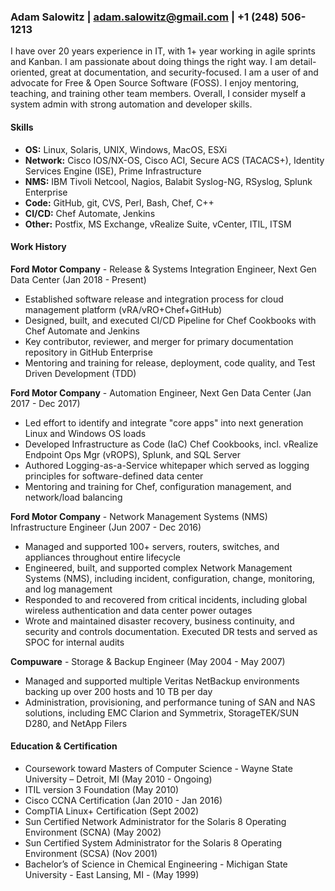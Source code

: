 ### Adam Salowitz | adam.salowitz@gmail.com | +1 (248) 506-1213

I have over 20 years experience in IT, with 1+ year working in agile sprints and Kanban.  I am passionate about doing things the right way. I am detail-oriented, great at documentation, and security-focused.  I am a user of and advocate for Free & Open Source Software (FOSS).  I enjoy mentoring, teaching, and training other team members.  Overall, I consider myself a system admin with strong automation and developer skills.

#### Skills
- **OS:** Linux, Solaris, UNIX, Windows, MacOS, ESXi
- **Network:** Cisco IOS/NX-OS, Cisco ACI, Secure ACS (TACACS+), Identity Services Engine (ISE), Prime Infrastructure
- **NMS:** IBM Tivoli Netcool, Nagios, Balabit Syslog-NG, RSyslog, Splunk Enterprise
- **Code:** GitHub, git, CVS, Perl, Bash, Chef, C++
- **CI/CD:** Chef Automate, Jenkins
- **Other:** Postfix, MS Exchange, vRealize Suite, vCenter, ITIL, ITSM

#### Work History
**Ford Motor Company** - Release & Systems Integration Engineer, Next Gen Data Center (Jan 2018 - Present)
- Established software release and integration process for cloud management platform (vRA/vRO+Chef+GitHub)
- Designed, built, and executed CI/CD Pipeline for Chef Cookbooks with Chef Automate and Jenkins
- Key contributor, reviewer, and merger for primary documentation repository in GitHub Enterprise
- Mentoring and training for release, deployment, code quality, and Test Driven Development (TDD)

**Ford Motor Company** - Automation Engineer, Next Gen Data Center (Jan 2017 - Dec 2017)
- Led effort to identify and integrate "core apps" into next generation Linux and Windows OS loads
- Developed Infrastructure as Code (IaC) Chef Cookbooks, incl. vRealize Endpoint Ops Mgr (vROPS), Splunk, and SQL Server
- Authored Logging-as-a-Service whitepaper which served as logging principles for software-defined data center
- Mentoring and training for Chef, configuration management, and network/load balancing

**Ford Motor Company** - Network Management Systems (NMS) Infrastructure Engineer (Jun 2007 - Dec 2016)
- Managed and supported 100+ servers, routers, switches, and appliances throughout entire lifecycle
- Engineered, built, and supported complex Network Management Systems (NMS), including incident, configuration, change, monitoring, and log management
- Responded to and recovered from critical incidents, including global wireless authentication and data center power outages
- Wrote and maintained disaster recovery, business continuity, and security and controls documentation.  Executed DR tests and served as SPOC for internal audits

**Compuware** - Storage & Backup Engineer (May 2004 - May 2007)
- Managed and supported multiple Veritas NetBackup environments backing up over 200 hosts and 10 TB per day
- Administration, provisioning, and performance tuning of SAN and NAS solutions, including EMC Clarion and Symmetrix, StorageTEK/SUN D280, and NetApp Filers

#### Education & Certification
- Coursework toward Masters of Computer Science - Wayne State University – Detroit, MI (May 2010 - Ongoing)
- ITIL version 3 Foundation (May 2010)
- Cisco CCNA Certification (Jan 2010 - Jan 2016)
- CompTIA Linux+ Certification (Sept 2002)
- Sun Certified Network Administrator for the Solaris 8 Operating Environment (SCNA) (May 2002)
- Sun Certified System Administrator for the Solaris 8 Operating Environment (SCSA) (Nov 2001)
- Bachelor’s of Science in Chemical Engineering - Michigan State University - East Lansing, MI - (May 1999)

